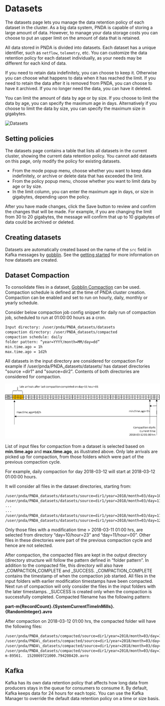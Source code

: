 # Datasets

The datasets page lets you manage the data retention policy of each dataset in the cluster. As a big data system, PNDA is capable of storing a large amount of data. However, to manage your data storage costs you can choose to put an upper limit on the amount of data that is retained. 

All data stored in PNDA is divided into datasets. Each dataset has a unique identifier, such as `netflow`, `telemetry`, etc. You can customize the data retention policy for each dataset individually, as your needs may be different for each kind of data. 

If you need to retain data indefinitely, you can choose to keep it. Otherwise you can choose what happens to data when it has reached the limit. If you need to retain the data after it is removed from PNDA, you can choose to have it archived. If you no longer need the data, you can have it deleted. 

You can limit the amount of data by age or by size. If you choose to limit the data by age, you can specify the maximum age in days. Alternatively if you choose to limit the data by size, you can specify the maximum size in gigabytes. 

![Datasets](images/datasets_none.png)

## Setting policies

The datasets page contains a table that lists all datasets in the current cluster, showing the current data retention policy. You cannot add datasets on this page, only modify the policy for existing datasets.

- From the mode popup menu, choose whether you want to keep data indefinitely, or archive or delete data that has exceeded the limit. 
- From the policy popup menu, choose whether you want to limit data by age or by size. 
- In the limit column, you can enter the maximum age in days, or size in gigabytes, depending upon the policy.  

After you have made changes, click the Save button to review and confirm the changes that will be made. For example, if you are changing the limit from 30 to 20 gigabytes, the message will confirm that up to 10 gigabytes of data could be archived or deleted.

## Creating datasets

Datasets are automatically created based on the name of the `src` field in Kafka messages by [gobblin](https://github.com/pndaproject/gobblin). See the [getting started](../gettingstarted/README.md#producer-integration) for more information on how datasets are created.  

## Dataset Compaction

To consolidate files in a dataset, [Gobblin Compaction](https://gobblin.readthedocs.io/en/latest/user-guide/Compaction/) can be used.  Compaction schedule is defined at the time of PNDA cluster creation.  Compaction can be enabled and set to run on hourly, daily, monthly or yearly schedule.

Consider below compaction job config snippet for daily run of compaction job, scheduled to run at  01:00:00 hours as a cron.
```
Input directory: /user/pnda/PNDA_datasets/datasets
compaction directory: /user/PNDA_datasets/compacted
compaction schedule: daily
folder pattern: “year=YYYY/month=MM/day=dd”
min.time.ago = 1h
max.time.ago = 1d2h
```
All datasets in the input directory are considered for compaction
For example if /user/pnda/PNDA_datasets/datasets/ has dataset directories "source
=dir1" and "source=dir2".  Contents of both directories are considered for compaction.

![Compaction Timeline](images/compaction_timeline.png)

List of input files for compaction from a dataset is selected based on **min.time.ago** and **max.time.ago**, as illustrated above.  Only late arrivals are picked up for compaction, from those folders which were part of the previous compaction cycle.

For example, daily compaction for day 2018-03-12 will start at 2018-03-12 01:00:00 hours.

It will consider all files in the dataset directories, starting from:
```
/user/pnda/PNDA_datasets/datasets/source=dir1/year=2018/month=03/day=10/hour=23
/user/pnda/PNDA_datasets/datasets/source=dir1/year=2018/month=03/day=11/hour=00
...
...
/user/pnda/PNDA_datasets/datasets/source=dir1/year=2018/month=03/day=11/hour=23
/user/pnda/PNDA_datasets/datasets/source=dir1/year=2018/month=03/day=12/hour=00
```
Only those files with a modification time > 2018-03-11 01:00 hrs, are selected from directory “day=10/hour=23” and “day=11/hour=00”.  Other files in these directories were part of the previous compaction cycle and hence are not selected.

After compaction, the compacted files are kept in the output directory (directory structure will follow the pattern defined in “folder pattern”.  In addition to the compacted file, this directory will also have \_COMPACTION\_COMPLETE and _SUCCESS.  \_COMPACTION\_COMPLETE contains the timestamp of when the compaction job started.  All files in the input folders with earlier modification timestamps have been compacted.  Next run of compaction will only consider the files in the input folders with the later timestamps.  _SUCCESS is created only when the compaction is successfully completed.  Compacted filename has the following pattern:

**part-m{RecordCount}.{SystemCurrentTimeInMills}.{RandomInteger}.avro**

After compaction on 2018-03-12 01:00 hrs, the compacted folder will have the following files:
```
/user/pnda/PNDA_datasets/compacted/source=dir1/year=2018/month=03/day=11
/user/pnda/PNDA\_datasets/compacted/source=dir1/year=2018/month=03/day=11/\_COMPACTION_COMPLETE
/user/pnda/PNDA\_datasets/compacted/source=dir1/year=2018/month=03/day=11/\_SUCCESS
/user/pnda/PNDA_datasets/compacted/source=dir1/year=2018/month=03/day=11/part-m-89561.  1520869721000.794208420.avro
```

## Kafka

Kafka has its own data retention policy that affects how long data from producers stays in the queue for consumers to consume it. By default, Kafka keeps data for 24 hours for each topic. You can use the Kafka Manager to override the default data retention policy on a time or size basis. 
